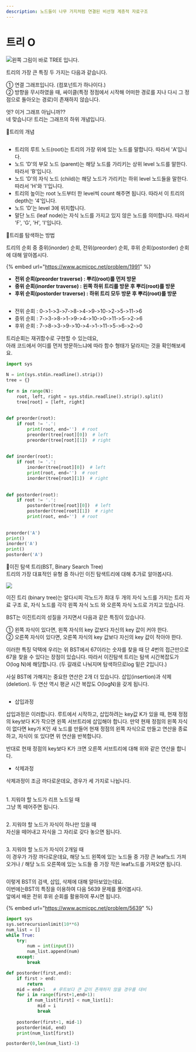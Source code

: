 ```yaml
---
description: 노드들이 나무 가지처럼 연결된 비선형 계층적 자료구조
---
```


# 트리 O

![](<../.gitbook/assets/image (15).png>)왼쪽 그림이 바로 TREE 입니다.

트리의 가장 큰 특징 두 가지는 다음과 같습니다.&#x20;

① 연결 그래프입니다. (컴포넌트가 하나이다.)\
② 방향을 무시하였을 때, 싸이클(특정 정점에서 시작해 어떠한 경로를 지나 다시 그 정점으로 돌아오는 경로)이 존재하지 않습니다.

엇? 이거 그래프 아닙니까??\
네 맞습니다! 트리는 그래프의 하위 개념입니다.





📌트리의 개념

<figure><img src="../.gitbook/assets/image (19).png" alt=""><figcaption></figcaption></figure>

* 트리의 루트 노드(root)는 트리의 가장 위에 있는 노드를 말합니다. 따라서 'A'입니다.
* 노드 'D'의 부모 노드 (parent)는 해당 노드를 가리키는 상위 level 노드를 말한다. 따라서 'B'입니다.
* 노드 'D'의 자식 노드 (child)는 해당 노드가 가리키는 하위 level 노드들을 말한다. 따라서 'H'와 'I'입니다.
* 트리의 높이는 root 노드부터 한 level씩 count 해주면 됩니다. 따라서 이 트리의 depth는 '4'입니다.
* 노드 'D'는 level 3에 위치합니다.
* 말단 노드 (leaf node)는 자식 노드를 가지고 있지 않은 노드를 의미합니다. 따라서 'F', 'G', 'H', 'I'입니다.



📌트리를 탐색하는 방법

트리의 순회 중 중위(inorder) 순회, 전위(preorder) 순회, 후위 순회(postorder) 순회에 대해 알아봅시다.&#x20;

{% embed url="https://www.acmicpc.net/problem/1991" %}

* **전위 순회(preorder traverse) : 뿌리(root)를 먼저 방문**
* **중위 순회(inorder traverse) : 왼쪽 하위 트리를 방문 후 뿌리(root)를 방문**
* **후위 순회(postorder traverse) : 하위 트리 모두 방문 후 뿌리(root)를 방문**

<figure><img src="../.gitbook/assets/image (2) (4).png" alt=""><figcaption></figcaption></figure>

* 전위 순회 : 0->1->3->7->8->4->9->10->2->5->11->6
* 중위 순회 : 7->3->8->1->9->4->10->0->11->5->2->6
* 후위 순회 : 7->8->3->9->10->4->1->11->5->6->2->0

트리순회는 재귀함수로 구현할 수 있는데요, \
아래 코드에서 어디를 먼저 방문하느냐에 따라 함수 형태가 달라지는 것을 확인해보세요.

```python
import sys
 
N = int(sys.stdin.readline().strip())
tree = {}
 
for n in range(N):
    root, left, right = sys.stdin.readline().strip().split()
    tree[root] = [left, right]
 
 
def preorder(root):
    if root != '.':
        print(root, end='')  # root
        preorder(tree[root][0])  # left
        preorder(tree[root][1])  # right
 
 
def inorder(root):
    if root != '.':
        inorder(tree[root][0])  # left
        print(root, end='')  # root
        inorder(tree[root][1])  # right
 
 
def postorder(root):
    if root != '.':
        postorder(tree[root][0])  # left
        postorder(tree[root][1])  # right
        print(root, end='')  # root
 
 
preorder('A')
print()
inorder('A')
print()
postorder('A')
```



📌이진 탐색 트리(BST, Binary Search Tree)\
트리의 가장 대표적인 유형 중 하나인 이진 탐색트리에 대해 추가로 알아봅시다.

![](<../.gitbook/assets/image (5).png>)

이진 트리 (binary tree)는 알다시피  각노드가 최대 두 개의 자식 노드를 가지는 트리 자료 구조 로, 자식 노드를 각각 왼쪽 자식 노드 와 오른쪽 자식 노드로 가지고 있습니다.

BST는 이진트리의 성질을 가지면서 다음과 같은 특징이 있습니다.

① 왼쪽 자식이 있다면, 왼쪽 자식의 key 값보다 자신의 key 값이 커야 한다.\
② 오른쪽 자식이 있다면, 오른쪽 자식의 key 값보다 자신의 key 값이 작아야 한다.

이러한 특징 덕택에 우리는 위 BST에서 67이라는 숫자를 찾을 때 단 4번의 접근만으로 67을 찾을 수 있다는 장점이 있습니다. 따라서 이진탐색 트리는 탐색 시간복잡도가 O(log N)에 해당합니다. (두 갈래로 나눠지며 탐색하므로log 밑은 2입니다.)



사실 BST에 가해지는 중요한 연산은 2개 더 있습니다. 삽입(insertion)과 삭제(deletion). 두 연산 역시 평균 시간 복잡도 O(logN)을 갖게 됩니다.



<figure><img src="../.gitbook/assets/image (8).png" alt=""><figcaption></figcaption></figure>

* 삽입과정

삽입과정은 이러합니다. 루트에서 시작하고, 삽입하려는 key값 K가 있을 때, 현재 정점의 key보다 K가 작으면 왼쪽 서브트리에 삽입해야 합니다. 만약 현재 정점의 왼쪽 자식이 없다면 key가 K인 새 노드를 만들어 현재 정점의 왼쪽 자식으로 만들고 연산을 종료하고, 자식이 또 있다면 위 연산을 반복합니다.

반대로 현재 정점의 key보다 K가 크면 오른쪽 서브트리에 대해 위와 같은 연산을 합니다.

* 삭제과정

삭제과정이 조금 까다로운데요, 경우가 세 가지로 나뉩니다.

\
1\. 지워야 할 노드가 리프 노드일 때\
그냥 똑 떼어주면 됩니다.

<figure><img src="../.gitbook/assets/image (7).png" alt=""><figcaption></figcaption></figure>

2\. 지워야 할 노드가 자식이 하나만 있을 때\
자신을 떼어내고 자식을 그 자리로 갖다 놓으면 됩니다.

<figure><img src="../.gitbook/assets/image (4).png" alt=""><figcaption></figcaption></figure>

3\. 지워야 할 노드가 자식이 2개일 때\
이 경우가 가장 까다로운데요, 해당 노드 왼쪽에 있는 노드들 중 가장 큰 leaf노드 가져오거나 / 해당 노드 오른쪽에 있는 노드들 중 가장 작은 leaf노드를 가져오면 됩니다.

<figure><img src="../.gitbook/assets/image (1) (2).png" alt=""><figcaption></figcaption></figure>

이렇게 BST의 검색, 삽입, 삭제에 대해 알아보았는데요.\
이번에는BST의 특징을 이용하여 다음 5639 문제를 풀어봅시다.\
앞에서 배운 전위 후위 순회를 활용하여 푸시면 됩니다.

{% embed url="https://www.acmicpc.net/problem/5639" %}

```python
import sys
sys.setrecursionlimit(10**6)
num_list = []
while True:
    try:
        num = int(input())
        num_list.append(num)
    except:
        break

def postorder(first,end):
    if first > end:
        return
    mid = end+1   # 루트보다 큰 값이 존재하지 않을 경우를 대비   
    for i in range(first+1,end+1):
        if num_list[first] < num_list[i]:
            mid = i
            break
    
    postorder(first+1, mid-1)
    postorder(mid, end)
    print(num_list[first])

postorder(0,len(num_list)-1)
```
